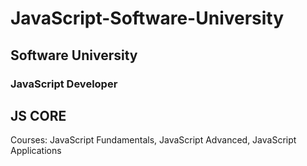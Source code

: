 # JavaScript-Software-University

## Software University
### JavaScript Developer 

## JS CORE
Courses:
JavaScript Fundamentals,
JavaScript Advanced,
JavaScript Applications

